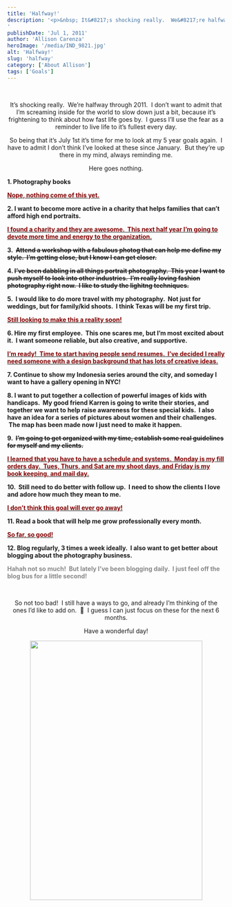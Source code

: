 ```yaml
---
title: 'Halfway!'
description: '<p>&nbsp; It&#8217;s shocking really.  We&#8217;re halfway through 2011.  I don&#8217;t want to admit that I&#8217;m screaming inside for the world [&hellip;]</p>
'
publishDate: 'Jul 1, 2011'
author: 'Allison Carenza'
heroImage: '/media/IND_9821.jpg'
alt: 'Halfway!'
slug: 'halfway'
category: ['About Allison']
tags: ['Goals']
---
```


<p style="text-align: center;">&nbsp;</p>
<p style="text-align: center;">It&#8217;s shocking really.  We&#8217;re halfway through 2011.  I don&#8217;t want to admit that I&#8217;m screaming inside for the world to slow down just a bit, because it&#8217;s frightening to think about how fast life goes by.  I guess I&#8217;ll use the fear as a reminder to live life to it&#8217;s fullest every day.</p>
<p style="text-align: center;">So being that it&#8217;s July 1st it&#8217;s time for me to look at my 5 year goals again.  I have to admit I don&#8217;t think I&#8217;ve looked at these since January.  But they&#8217;re up there in my mind, always reminding me.</p>
<p style="text-align: center;">Here goes nothing.</p>
<p><strong>1. Photography books</strong></p>
<p><span style="text-decoration: underline;"><span style="color: #800000;"><strong>Nope, nothing come of this yet. </strong></span></span></p>
<p><strong>2. I want to become more active in a charity that helps families that can&#8217;t afford high end portraits.</strong></p>
<p><span style="text-decoration: underline;"><span style="color: #800000;"><strong>I found a charity and they are awesome.  This next half year I&#8217;m going to devote more time and energy to the organization.</strong></span></span></p>
<p><strong>3.  <del>Attend a workshop with a fabulous photog that can help me define my style.  I&#8217;m getting close, but I know I can get closer.</del></strong></p>
<p><strong>4. <del>I&#8217;ve been dabbling in all things portrait photography.  This year I want to push myself to look into other industries.  I&#8217;m really loving fashion photography right now.  I like to study the lighitng techniques.</del></strong></p>
<p><strong>5.  I would like to do more travel with my photography.  Not just for weddings, but for family/kid shoots.  I think Texas will be my first trip.</strong></p>
<p><span style="text-decoration: underline;"><span style="color: #800000;"><strong>Still looking to make this a reality soon!</strong></span></span></p>
<p><strong>6. Hire my first employee.  This one scares me, but I&#8217;m most excited about it.  I want someone reliable, but also creative, and supportive.</strong></p>
<p><span style="text-decoration: underline;"><span style="color: #800000;"><strong>I&#8217;m ready!  Time to start having people send resumes.  I&#8217;ve decided I really need someone with a design background that has lots of creative ideas.</strong></span></span></p>
<p><strong>7. Continue to show my Indonesia series around the city, and someday I want to have a gallery opening in NYC!</strong></p>
<p><strong>8. I want to put together a collection of powerful images of kids with handicaps.  My good friend Karren is going to write their stories, and together we want to help raise awareness for these special kids.  I also have an idea for a series of pictures about women and their challenges.  The map has been made now I just need to make it happen.</strong></p>
<p><strong>9.  <del>I&#8217;m going to get organized with my time, establish some real guidelines for myself and my clients.</del></strong></p>
<p><span style="text-decoration: underline;"><span style="color: #800000;"><strong>I learned that you have to have a schedule and systems.  Monday is my fill orders day.  Tues, Thurs, and Sat are my shoot days, and Friday is my book keeping, and mail day.</strong></span></span></p>
<p><strong>10.  Still need to do better with follow up.  I need to show the clients I love and adore how much they mean to me.</strong></p>
<p><span style="text-decoration: underline;"><span style="color: #800000;"><strong>I don&#8217;t think this goal will ever go away!</strong></span></span></p>
<p><strong>11. Read a book that will help me grow professionally every month.</strong></p>
<p><span style="text-decoration: underline;"><span style="color: #800000;"><strong>So far, so good!</strong></span></span></p>
<p><strong>12. Blog regularly, 3 times a week ideally.  I also want to get better about blogging about the photography business.</strong></p>
<p><span style="color: #888888;"><strong> Hahah not so much!  But lately I&#8217;ve been blogging daily.  I just feel off the blog bus for a little second!</strong></span></p>
<p style="text-align: center;">&nbsp;</p>
<p style="text-align: center;">So not too bad!  I still have a ways to go, and already I&#8217;m thinking of the ones I&#8217;d like to add on.  🙂  I guess I can just focus on these for the next 6 months.</p>
<p style="text-align: center;">Have a wonderful day!</p>
<p style="text-align: center;"><img class="aligncenter size-full wp-image-3147" title="IND_9821" src="/media/IND_9821.jpg" alt="" width="399" height="600" srcset="/media/IND_9821.jpg 399w, /media/IND_9821-200x300.jpg 200w" sizes="(max-width: 399px) 100vw, 399px" /></p>
<p style="text-align: center;">&nbsp;</p>

